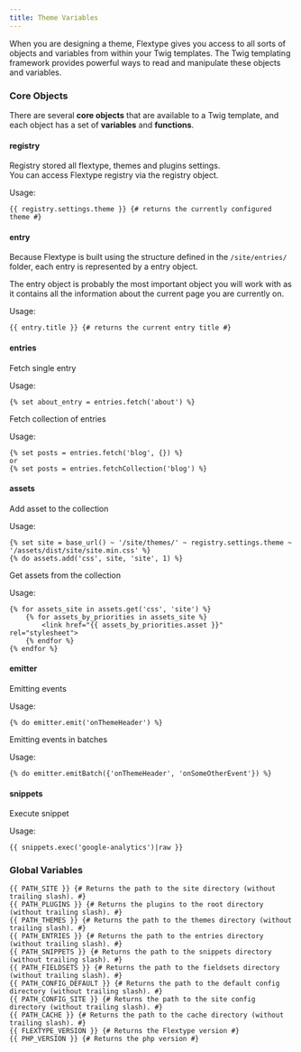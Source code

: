 ```yaml
---
title: Theme Variables
---
```


When you are designing a theme, Flextype gives you access to all sorts of objects and variables from within your Twig templates. The Twig templating framework provides powerful ways to read and manipulate these objects and variables.

### Core Objects

There are several **core objects** that are available to a Twig template, and each object has a set of **variables** and **functions**.

#### registry

Registry stored all flextype, themes and plugins settings.<br>
You can access Flextype registry via the registry object.

Usage:

```
{{ registry.settings.theme }} {# returns the currently configured theme #}
```

#### entry

Because Flextype is built using the structure defined in the `/site/entries/` folder, each entry is represented by a entry object.

The entry object is probably the most important object you will work with as it contains all the information about the current page you are currently on.

Usage:

```
{{ entry.title }} {# returns the current entry title #}
```

#### entries

Fetch single entry

Usage:

```
{% set about_entry = entries.fetch('about') %}
```

Fetch collection of entries

Usage:

```
{% set posts = entries.fetch('blog', {}) %}
or
{% set posts = entries.fetchCollection('blog') %}
```

#### assets

Add asset to the collection

Usage:

```
{% set site = base_url() ~ '/site/themes/' ~ registry.settings.theme ~ '/assets/dist/site/site.min.css' %}
{% do assets.add('css', site, 'site', 1) %}
```

Get assets from the collection

Usage:

```
{% for assets_site in assets.get('css', 'site') %}
    {% for assets_by_priorities in assets_site %}
        <link href="{{ assets_by_priorities.asset }}" rel="stylesheet">
    {% endfor %}
{% endfor %}
```

#### emitter

Emitting events

Usage:
```
{% do emitter.emit('onThemeHeader') %}
```

Emitting events in batches

Usage:

```
{% do emitter.emitBatch({'onThemeHeader', 'onSomeOtherEvent'}) %}
```

#### snippets

Execute snippet

Usage:

```
{{ snippets.exec('google-analytics')|raw }}
```

### Global Variables

```
{{ PATH_SITE }} {# Returns the path to the site directory (without trailing slash). #}
{{ PATH_PLUGINS }} {# Returns the plugins to the root directory (without trailing slash). #}
{{ PATH_THEMES }} {# Returns the path to the themes directory (without trailing slash). #}
{{ PATH_ENTRIES }} {# Returns the path to the entries directory (without trailing slash). #}
{{ PATH_SNIPPETS }} {# Returns the path to the snippets directory (without trailing slash). #}
{{ PATH_FIELDSETS }} {# Returns the path to the fieldsets directory (without trailing slash). #}
{{ PATH_CONFIG_DEFAULT }} {# Returns the path to the default config directory (without trailing slash). #}
{{ PATH_CONFIG_SITE }} {# Returns the path to the site config directory (without trailing slash). #}
{{ PATH_CACHE }} {# Returns the path to the cache directory (without trailing slash). #}
{{ FLEXTYPE_VERSION }} {# Returns the Flextype version #}
{{ PHP_VERSION }} {# Returns the php version #}
```
